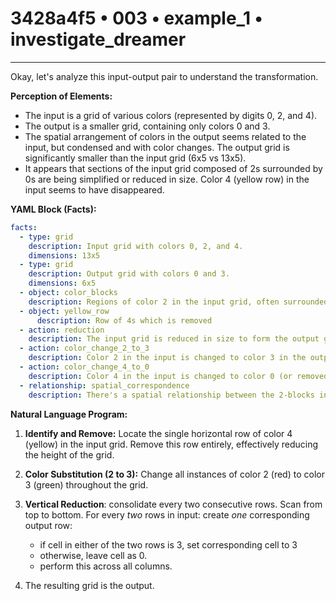 # 3428a4f5 • 003 • example_1 • investigate_dreamer

---
Okay, let's analyze this input-output pair to understand the transformation.

**Perception of Elements:**

*   The input is a grid of various colors (represented by digits 0, 2, and 4).
*   The output is a smaller grid, containing only colors 0 and 3.
*   The spatial arrangement of colors in the output seems related to the input, but condensed and with color changes. The output grid is significantly smaller than the input grid (6x5 vs 13x5).
*    It appears that sections of the input grid composed of 2s surrounded by 0s are being simplified or reduced in size. Color 4 (yellow row) in the input seems to have disappeared.

**YAML Block (Facts):**



```yaml
facts:
  - type: grid
    description: Input grid with colors 0, 2, and 4.
    dimensions: 13x5
  - type: grid
    description: Output grid with colors 0 and 3.
    dimensions: 6x5
  - object: color_blocks
    description: Regions of color 2 in the input grid, often surrounded by color 0.
  - object: yellow_row
      description: Row of 4s which is removed
  - action: reduction
    description: The input grid is reduced in size to form the output grid.
  - action: color_change_2_to_3
    description: Color 2 in the input is changed to color 3 in the output.
  - action: color_change_4_to_0
    description: Color 4 in the input is changed to color 0 (or removed).
  - relationship: spatial_correspondence
    description: There's a spatial relationship between the 2-blocks in the input and the 3-blocks in the output.
```



**Natural Language Program:**

1.  **Identify and Remove:** Locate the single horizontal row of color 4 (yellow) in the input grid. Remove this row entirely, effectively reducing the height of the grid.

2. **Color Substitution (2 to 3):** Change all instances of color 2 (red) to color 3 (green) throughout the grid.

3. **Vertical Reduction**: consolidate every two consecutive rows. Scan from top to bottom.
    For every *two* rows in input: create *one* corresponding output row:
      - if cell in either of the two rows is 3, set corresponding cell to 3
      - otherwise, leave cell as 0.
      - perform this across all columns.

4.  The resulting grid is the output.

